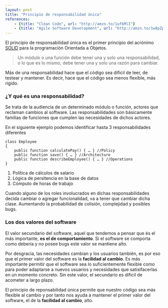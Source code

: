 ```yaml
---
layout: post
title: "Principio de responsabilidad única"
references:
    - {title: "Clean Code", url: "http://amzn.to/1ufbMlI"}
    - {title: "Agile Software Development", url: "http://amzn.to/1w8pZpY"}
---
```


El principio de responsabilidad única es el primer principio del acrónimo [SOLID](https://en.wikipedia.org/wiki/SOLID_(object-oriented_design)) para la programación Orientada a Objetos.

> Un módulo o una función debe tener una y solo una responsabilidad, o lo que es lo mismo, debe tener una y solo una razón para cambiar.

<!--more-->

Más de una responsabilidad hace que el código sea dificil de leer, de testear y mantener. Es decir, hace que el código sea menos flexible, más rígido.

### ¿Y qué es una responsabilidad?

Se trata de la audiencia de un determinado módulo o función, actores que reclaman cambios al software. Las responsabilidades son básicamente familias de funciones que cumplen las necesidades de dichos actores.

En el siguiente ejemplo podemos identificar hasta 3 responsabilidades diferentes

```php?start_inline=1
class Employee
{
    public function calculatePay() { … } //Policy
    public function save() { … } //Architecture
    public function describeEmployee() { … } //Operations
}
```

1. Política de cálculos de salario
2. Lógica de persitencia en la base de datos
3. Cómputo de horas de trabajo

Cuando alguno de los roles involucrados en dichas responsabilidades decida cambiar o agregar funcionalidad, va a tener que cambiar dicha clase. Aumentando la probabilidad de colisión, complejidad y posibles bugs.

### Los dos valores del software
El valor secundario del software, aquel que tendemos a pensar que és el más importante, **es el de comportamiento**. Si el software se comporta como debería y no posee bugs este valor se mantiene alto.

Por desgracia, las necesidades cambian y los usuarios también, es por eso que el primer valor del software es la **facilidad al cambio**. Es más importante permitir que el software sea lo suficientemente flexible como para poder adaptarse a nuevos usuarios y necesidades que satisifacerlas en un momento concreto. Sin este valor, el secundario es dificil de acometer a largo plazo.

El principio de reponsabilidad única permite que nuestro código sea más flexible al cambio y por tanto nos ayuda a mantener el primer valor del software, el de la **facilidad al cambio**, alto.

